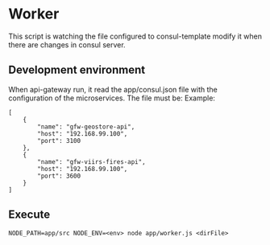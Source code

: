 # Worker

This script is watching the file configured to consul-template modify it when there are
changes in consul server.

## Development environment
When api-gateway run, it read the app/consul.json file with the configuration of the microservices. The file must be:
Example:

````
[
    {
        "name": "gfw-geostore-api",
        "host": "192.168.99.100",
        "port": 3100
    },
    {
        "name": "gfw-viirs-fires-api",
        "host": "192.168.99.100",
        "port": 3600
    }
]

````

## Execute
````
NODE_PATH=app/src NODE_ENV=<env> node app/worker.js <dirFile>
````

